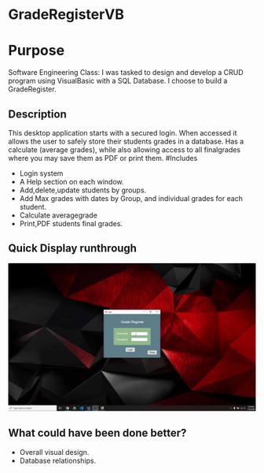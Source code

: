 # GradeRegisterVB
# Purpose
Software Engineering Class: I was tasked to design and develop a CRUD program using VisualBasic with a SQL Database. I choose to build a GradeRegister.
## Description
This desktop application starts with a secured login. When accessed it allows the user to safely store their students grades in a database. Has a calculate (average grades), while also allowing access to all finalgrades where you may save them as PDF or print them.
#Includes
  * Login system
  * A Help section on each window.
  * Add,delete,update students by groups.
  * Add Max grades with dates by Group, and individual grades for each student.
  * Calculate averagegrade
  * Print,PDF students final grades.
## Quick Display runthrough

<img src="Proyectdemo.gif" height="300" style="object-fit:cover;" >

## What could have been done better?
  * Overall visual design.
  * Database relationships.



